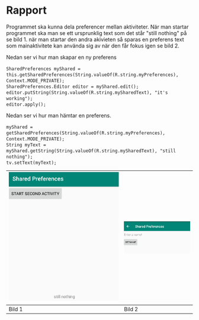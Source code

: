 
# Rapport

Programmet ska kunna dela preferencer mellan aktiviteter. När man startar programmet
ska man se ett ursprunklig text som det står "still nothing" på se bild 1.
när man startar den andra akivieten så sparas en preferens text som mainaktivitete kan använda 
sig av när den får fokus igen se bild 2.

Nedan ser vi hur man skapar en ny preferens
```
SharedPreferences myShared = this.getSharedPreferences(String.valueOf(R.string.myPreferences), Context.MODE_PRIVATE);
SharedPreferences.Editor editor = myShared.edit();
editor.putString(String.valueOf(R.string.mySharedText), "it's working");
editor.apply();
```

Nedan ser vi hur man hämtar en preferens.
```
myShared = getSharedPreferences(String.valueOf(R.string.myPreferences), Context.MODE_PRIVATE);
String myText = myShared.getString(String.valueOf(R.string.mySharedText), "still nothing");
tv.setText(myText);
```

| ![First activity screenshot](ss1.png) | ![second activity screenshot](ss2.png) |
| ------------ | ------------------- |
| Bild 1 | Bild 2 |
